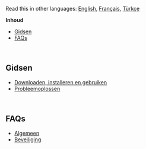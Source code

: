 Read this in other languages: [English](readme.md), [Français](readmefr.md), [Türkçe](READMEtr.md)

**Inhoud**

- [Gidsen](#gidsen)
- [FAQs](#faqs)
<!-- - [FAQs](#faqs)
- [Andere lijsten](#andere-lijsten) -->

<br>

## Gidsen

- [Downloaden, installeren en gebruiken](https://github.com/Anarios/return-youtube-dislike/wiki/Downloading,-Installing-&-Using)
- [Probleemoplossen](https://github.com/Anarios/return-youtube-dislike/wiki/Troubleshooting-Guide)
<!-- - [FAQ](FAQ.md)
- [Wanneer en hoe bugs te melden](Guide__Bug_Reporting.md)
- [Bijdragend](https://github.com/Anarios/return-youtube-dislike/blob/main/CONTRIBUTING.md) -->
<!-- - [Hoe de wiki te updaten](/) -->

<br>

## FAQs

- [Algemeen](https://github.com/Anarios/return-youtube-dislike/blob/main/Guides/FAQ.md)
- [Beveiliging](https://github.com/Anarios/return-youtube-dislike/blob/main/Guides/SECURITY-FAQ.md)

<!-- - [Privacy](FAQ_Privacy.md)
- [Techisch](FAQ_Technical.md)
- [Makers](FAQ_Creators.md)

<br>

## Andere lijsten

- [Veel voorkomende problemen](Common_Problems.md)
- [Herhalende vragen](Repeated_Questions.md)
- [Herhaalde functieverzoeken](Repeated_Feature_requests.md)
- [Herhaalde problemen](Repeated_Issues.md) -->
